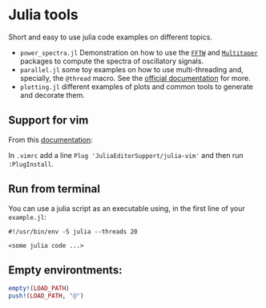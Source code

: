 # Julia tools

Short and easy to use julia code examples on different topics.

+ `power_spectra.jl` Demonstration on how to use the [`FFTW`](https://juliamath.github.io/FFTW.jl/stable/) and [`Multitaper`](https://docs.juliahub.com/Multitaper/OT9LO/0.2.0/) packages to compute the spectra of oscillatory signals. 
+ `parallel.jl` some toy examples on how to use multi-threading and, specially, the `@thread` macro. See the [official documentation](https://docs.julialang.org/en/v1/manual/multi-threading/) for more. 
+ `plotting.jl` different examples of plots and common tools to generate and decorate them.

## Support for vim

From this [documentation](https://github.com/JuliaEditorSupport/julia-vim/blob/master/INSTALL.md):

In `.vimrc` add a line `Plug 'JuliaEditorSupport/julia-vim'` and then run `:PlugInstall`.

## Run from terminal

You can use a julia script as an executable using, in the first line of your `example.jl`:

```
#!/usr/bin/env -S julia --threads 20

<some julia code ...>
```

## Empty environtments:

```julia
empty!(LOAD_PATH)
push!(LOAD_PATH, "@")
```
